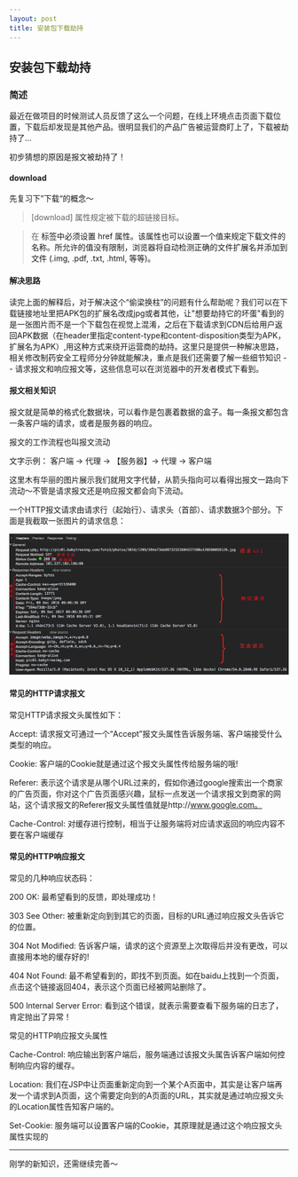 ```yaml
---
layout: post 
title: 安装包下载劫持 
---
```


## 安装包下载劫持 

### 简述

最近在做项目的时候测试人员反馈了这么一个问题，在线上环境点击页面下载位置，下载后却发现是其他产品。很明显我们的产品广告被运营商盯上了，下载被劫持了...

初步猜想的原因是报文被劫持了！

#### download

先复习下”下载“的概念～

> [download] 属性规定被下载的超链接目标。

> 在 <a> 标签中必须设置 href 属性。该属性也可以设置一个值来规定下载文件的名称。所允许的值没有限制，浏览器将自动检测正确的文件扩展名并添加到文件 (.img, .pdf, .txt, .html, 等等)。

#### 解决思路

读完上面的解释后，对于解决这个“偷梁换柱”的问题有什么帮助呢？我们可以在下载链接地址里把APK包的扩展名改成jpg或者其他，让"想要劫持它的坏蛋"看到的是一张图片而不是一个下载包在视觉上混淆，之后在下载请求到CDN后给用户返回APK数据（在header里指定content-type和content-disposition类型为APK，扩展名为APK）,用这种方式来绕开运营商的劫持。这里只是提供一种解决思路，相关修改制药安全工程师分分钟就能解决，重点是我们还需要了解一些细节知识 -- 请求报文和响应报文等，这些信息可以在浏览器中的开发者模式下看到。

#### 报文相关知识

报文就是简单的格式化数据块，可以看作是包裹着数据的盒子。每一条报文都包含一条客户端的请求，或者是服务器的响应。

报文的工作流程也叫报文流动

文字示例： 客户端 -> 代理 -> 【服务器】-> 代理 -> 客户端

这里木有华丽的图片展示我们就用文字代替，从箭头指向可以看得出报文一路向下流动～不管是请求报文还是响应报文都会向下流动。

一个HTTP报文请求由请求行（起始行）、请求头（首部）、请求数据3个部分。下面是我截取一张图片的请求信息：

![http baowen](/img/161216/http-baowen.jpg)

#### 常见的HTTP请求报文

常见HTTP请求报文头属性如下：

Accept: 请求报文可通过一个“Accept”报文头属性告诉服务端、客户端接受什么类型的响应。 

Cookie: 客户端的Cookie就是通过这个报文头属性传给服务端的哦! 

Referer: 表示这个请求是从哪个URL过来的，假如你通过google搜索出一个商家的广告页面，你对这个广告页面感兴趣，鼠标一点发送一个请求报文到商家的网站，这个请求报文的Referer报文头属性值就是http://www.google.com。 

Cache-Control: 对缓存进行控制，相当于让服务端将对应请求返回的响应内容不要在客户端缓存

#### 常见的HTTP响应报文

常见的几种响应状态码：

200 OK: 最希望看到的反馈，即处理成功！ 

303 See Other: 被重新定向到到其它的页面，目标的URL通过响应报文头告诉它的位置。

304 Not Modified: 告诉客户端，请求的这个资源至上次取得后并没有更改，可以直接用本地的缓存好的! 

404 Not Found: 最不希望看到的，即找不到页面。如在baidu上找到一个页面，点击这个链接返回404，表示这个页面已经被网站删除了。 

500 Internal Server Error: 看到这个错误，就表示需要查看下服务端的日志了，肯定抛出了异常！ 

常见的HTTP响应报文头属性

Cache-Control: 响应输出到客户端后，服务端通过该报文头属告诉客户端如何控制响应内容的缓存。 

Location: 我们在JSP中让页面重新定向到一个某个A页面中，其实是让客户端再发一个请求到A页面，这个需要定向到的A页面的URL，其实就是通过响应报文头的Location属性告知客户端的。

Set-Cookie: 服务端可以设置客户端的Cookie，其原理就是通过这个响应报文头属性实现的

***

刚学的新知识，还需继续完善～

